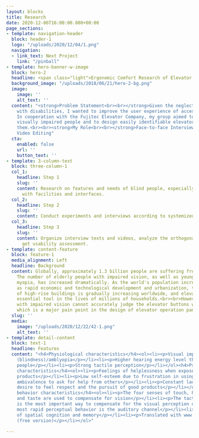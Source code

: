 ```yaml
---
layout: blocks
title: Research
date: 2020-12-06T16:00:00.000+00:00
page_sections:
- template: navigation-header
  block: header-1
  logo: "/uploads/2020/12/04/1.png"
  navigation:
  - link_text: Next Project
    link: "/pinball"
- template: hero-banner-w-image
  block: hero-2
  headline: <span class="light">Ergonomic Comfort Research of Elevator Button</span>
  background_image: "/uploads/2018/06/21/hero-2-bg.png"
  image:
    image: ''
    alt_text: ''
  content: "<strong>Problem Statement<br><br></strong>Given the neglect of people
    with disabilities, I wanted to improve the user experience of accessible facilities.
    In cooperation with the Fujitec Elevator Company, my group aimed to interview
    visually impaired people and to design easily identifiable elevator buttons for
    them.<br><br><strong>My Role<br><br></strong>Face-to-face Interview, Data Processing,
    Video Editing"
  cta:
    enabled: false
    url: ''
    button_text: ''
- template: 3-column-text
  block: three-column-1
  col_1:
    headline: Step 1
    slug: ''
    content: Research on features and needs of blind people, especially how they interact
      with facilities and interfaces.
  col_2:
    headline: Step 2
    slug: ''
    content: Conduct experiments and interviews according to systemized methodology.
  col_3:
    headline: Step 3
    slug: ''
    content: Organize interview texts and videos, analyze the orthogonal table to
      get usability assessment.
- template: content-feature
  block: feature-1
  media_alignment: Left
  headline: Background
  content: Globally, approximately 1.3 billion people are suffering from vision impairment.
    The number of elderly people with impaired vision, as well as young people with
    myopia, has increased dramatically. As the world's population increases, as well
    as rapid economic and technological development and urbanization, the proportion
    of high-rise buildings is gradually increasing worldwide, and elevators are an
    essential tool in the lives of millions of households.<br><br>However, people
    with impaired vision cannot accurately judge the elevator buttons when using elevators,
    which is a major pain point in the design of elevator operation panels.
  slug: ''
  media:
    image: "/uploads/2020/12/22/42-1.png"
    alt_text: ''
- template: detail-content
  block: text-1
  headline: Features
  content: "<h4>Physiological characteristics</h4><ol><li><p>Visual impairment: blindness
    (blindness)/amblyopia</p></li><li><p>Higher hearing energy level than sighted
    people</p></li><li><p>Strong tactile perception</p></li></ol><h4>Psychological
    characteristics</h4><ol><li><p>Feelings of helplessness when exposed to complex
    products</p></li><li><p>Low self-esteem due to frustration in using products</p></li><li><p>Sensitive
    ambivalence to ask for help from others</p></li><li><p>Constant lack of security</p></li><li><p>The
    desire to feel respect and the pursuit of good products</p></li></ol><h4>Perceptual
    behavior characteristics</h4><ol><li><p>The four senses of touch, hearing, smell,
    and taste are used to compensate for vision</p></li><li><p>The tactile index finger
    is the most important way to compensate for the visual perception of products</p></li><li><p>The
    most rapid perceptual behavior is the auditory channel</p></li><li><p>Strong sense
    of spatial cognition and memory</p></li><li><p>Translated with www.DeepL.com/Translator
    (free version)</p></li></ol>"

---
```

